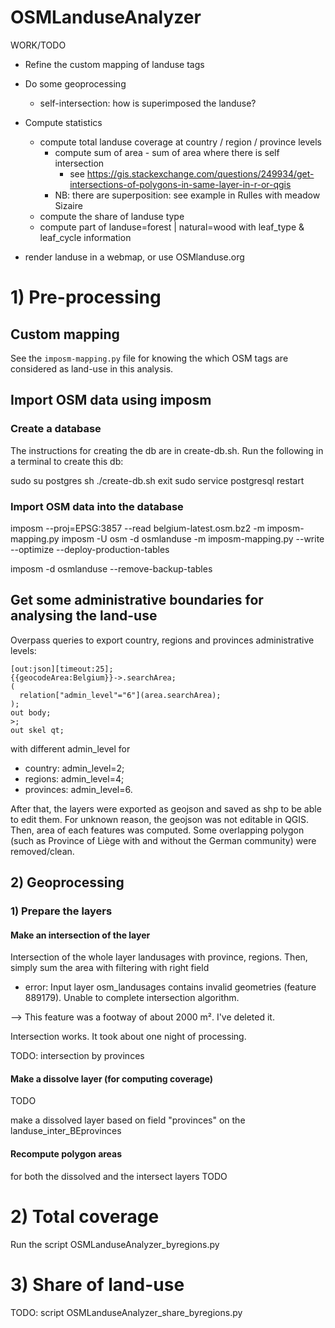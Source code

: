 # OSMLanduseAnalyzer


WORK/TODO

* Refine the custom mapping of landuse tags
* Do some geoprocessing
  * self-intersection: how is superimposed the landuse?

* Compute statistics
  * compute total landuse coverage at country / region / province levels
    * compute sum of area - sum of area where there is self intersection
      * see https://gis.stackexchange.com/questions/249934/get-intersections-of-polygons-in-same-layer-in-r-or-qgis
    * NB: there are superposition: see example in Rulles with meadow Sizaire
  * compute the share of landuse type
  * compute part of landuse=forest | natural=wood with leaf_type & leaf_cycle information
* render landuse in a webmap, or use OSMlanduse.org

# 1) Pre-processing
## Custom mapping

See the `imposm-mapping.py` file for knowing the which OSM tags are considered as land-use in this analysis.

## Import OSM data using imposm

### Create a database

The instructions for creating the db are in create-db.sh.
Run the following in a terminal to create this db:

sudo su postgres
sh ./create-db.sh
exit
sudo service postgresql restart

### Import OSM data into the database
imposm --proj=EPSG:3857 --read belgium-latest.osm.bz2 -m imposm-mapping.py
imposm -U osm -d osmlanduse -m imposm-mapping.py --write --optimize --deploy-production-tables


imposm -d osmlanduse --remove-backup-tables


## Get some administrative boundaries for analysing the land-use

Overpass queries to export country, regions and provinces administrative levels:
```
[out:json][timeout:25];
{{geocodeArea:Belgium}}->.searchArea;
(
  relation["admin_level"="6"](area.searchArea);
);
out body;
>;
out skel qt;
```
with different admin_level for
* country: admin_level=2;
* regions: admin_level=4;
* provinces: admin_level=6.

After that, the layers were exported as geojson and saved as shp to be able to edit them. For unknown reason, the geojson was not editable in QGIS. Then, area of each features was computed. Some overlapping polygon (such as Province of Liège with and without the German community) were removed/clean.

## 2) Geoprocessing

### 1) Prepare the layers
#### Make an intersection of the layer
Intersection of the whole layer landusages with province, regions. Then, simply sum the area with filtering with right field
 * error: Input layer osm_landusages contains invalid geometries (feature 889179). Unable to complete intersection algorithm.

--> This feature was a footway of about 2000 m². I've deleted it.

Intersection works. It took about one night of processing.

TODO: intersection by provinces

#### Make a dissolve layer (for computing coverage)
TODO

make a dissolved layer based on field "provinces" on the landuse_inter_BEprovinces


#### Recompute polygon areas
for both the dissolved and the intersect layers
TODO

# 2) Total coverage

Run the script OSMLanduseAnalyzer_byregions.py

# 3) Share of land-use

TODO: script OSMLanduseAnalyzer_share_byregions.py
